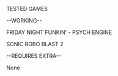 TESTED GAMES

--WORKING--

FRIDAY NIGHT FUNKIN' - PSYCH ENGINE

SONIC ROBO BLAST 2

--REQUIRES EXTRA--

None
